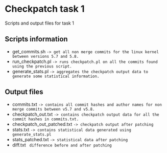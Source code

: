 # Checkpatch task 1

Scripts and output files for task 1

## Scripts information

- get_commits.sh
  ```-> get all non merge commits for the linux kernel between versions 5.7 and 5.8.```
- run_checkpatch.pl 
  ```-> runs checkpatch.pl on all the commits found using the previous script.```
- generate_stats.pl
  ```-> aggregates the checkpatch output data to generate some statistical information.```

## Output files
- commits.txt
  ```-> contains all commit hashes and author names for non merge commits between v5.7 and v5.8.```
- checkpatch_out.txt
  ```-> contains checkpatch output data for all the commit hashes in commits.txt.```
- checkpatch_out_patched.txt
  ```-> checkpatch output after patching```
- stats.txt
  ```-> contains statistical data generated using generate_stats.pl``` 
- stats_patched.txt
  ```-> statistical data after patching```
- diff.txt
  ``` difference before and after patching```